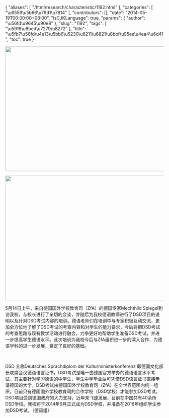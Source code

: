 {
    "aliases": [
        "/html/research/characteristic/1192.html"
    ],
    "categories": [
        "\u6559\u5b66\u79d1\u7814"
    ],
    "contributors": [],
    "date": "2014-05-19T00:00:00+08:00",
    "isCJKLanguage": true,
    "params": {
        "author": "\u56fd\u9645\u90e8"
    },
    "slug": "1192",
    "tags": [
        "\u5916\u8bed\u7279\u8272"
    ],
    "title": "\u5fb7\u56fd\u4e13\u5bb6\u5230\u6211\u6821\u8bbf\u95ee\u4ea4\u6d41",
    "toc": true
}


<img
    src="https://cdn.tfls.online/mirror/full/a5b1119a77777e72298c02c954fb91ba027f7fd1.jpg"
    style="display:block;margin-left:auto;margin-right:auto;"
    decoding="async"
    fetchpriority="auto"
    loading="lazy"
    height="397"
    width="600"
/>





<img
    src="https://cdn.tfls.online/mirror/full/c966073036453d6df548181eb1f0411baa805aa1.jpg"
    style="display:block;margin-left:auto;margin-right:auto;"
    decoding="async"
    fetchpriority="auto"
    loading="lazy"
    height="397"
    width="600"
/>




  










5月14日上午，来自德国国外学校教育司（ZfA）的德国专家Mechthild
Spiegel到访我校，与校长进行了亲切的会谈，并随后为我校德语教师进行了DSD项目的说明以及针对DSD考试内容的培训。德语老师们在培训中与专家积极互动交流，更加全方位地了解了DSD考试的考查内容和对学生的能力要求，今后将把DSD考试的考查思路与现有教学活动进行融合，力争更好地帮助学生准备DSD考试，并进一步提高学生德语水平。此次培训为我校今后与ZfA组织进一步的深入合作，为德语学科的进一步发展，奠定了良好的基础。




 




DSD 全称Deutsches Sprachdiplom der Kulturministerkonferenz 即德国文化部长联席会议德语语言证书。DSD考试是唯一由德国官方举办的德语语言水平考试，其主要针对学习德语的中学生，学生中学毕业后可凭借DSD语言证书直接申请德国的大学。DSD考试由德国国外学校教育司（ZfA）在全世界范围内统一组织，目前只有德国国外学校教育司的合作学校（DSD学校）才能参加DSD考试。DSD项目受到德国政府的大力支持，近年来飞速发展，目前在中国共有40余所DSD学校。我校将于2014年9月正式成为DSD学校，并准备在2016年组织学生参加DSD考试。（德语组）





  








